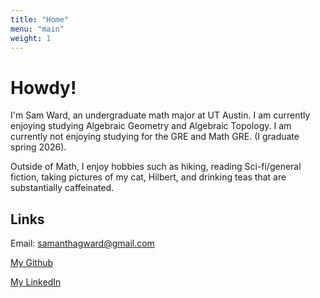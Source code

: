 ```yaml
---
title: "Home"
menu: "main"
weight: 1
---
```

# Howdy!
<!-- Howdy, my main interests are... my hobbies are...-->
I'm Sam Ward, an undergraduate math major at UT Austin. I am currently enjoying studying Algebraic Geometry and Algebraic Topology. I am currently not enjoying studying for the GRE and Math GRE. (I graduate spring 2026). 

Outside of Math, I enjoy hobbies such as hiking, reading Sci-fi/general fiction, taking pictures of my cat, Hilbert, and drinking teas that are substantially caffeinated.

<!-- Picture-->

<!-- CV, linked in, github-->
## Links

Email: samanthagward@gmail.com

[My Github](https://github.com/Samm-the-bit?tab=repositories)

[My LinkedIn](https://www.linkedin.com/in/samantha-ward-01b625246/)

<!-- Papers?-->